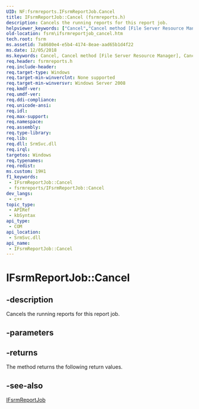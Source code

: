 ```yaml
---
UID: NF:fsrmreports.IFsrmReportJob.Cancel
title: IFsrmReportJob::Cancel (fsrmreports.h)
description: Cancels the running reports for this report job.
helpviewer_keywords: ["Cancel","Cancel method [File Server Resource Manager]","Cancel method [File Server Resource Manager]","IFsrmReportJob interface","IFsrmReportJob interface [File Server Resource Manager]","Cancel method","IFsrmReportJob.Cancel","IFsrmReportJob::Cancel","fs.ifsrmreportjob_cancel","fsrm.ifsrmreportjob_cancel","fsrmreports/IFsrmReportJob::Cancel"]
old-location: fsrm\ifsrmreportjob_cancel.htm
tech.root: fsrm
ms.assetid: 7a8680e4-e5b4-4174-8eae-aad65b1d4f22
ms.date: 12/05/2018
ms.keywords: Cancel, Cancel method [File Server Resource Manager], Cancel method [File Server Resource Manager],IFsrmReportJob interface, IFsrmReportJob interface [File Server Resource Manager],Cancel method, IFsrmReportJob.Cancel, IFsrmReportJob::Cancel, fs.ifsrmreportjob_cancel, fsrm.ifsrmreportjob_cancel, fsrmreports/IFsrmReportJob::Cancel
req.header: fsrmreports.h
req.include-header: 
req.target-type: Windows
req.target-min-winverclnt: None supported
req.target-min-winversvr: Windows Server 2008
req.kmdf-ver: 
req.umdf-ver: 
req.ddi-compliance: 
req.unicode-ansi: 
req.idl: 
req.max-support: 
req.namespace: 
req.assembly: 
req.type-library: 
req.lib: 
req.dll: SrmSvc.dll
req.irql: 
targetos: Windows
req.typenames: 
req.redist: 
ms.custom: 19H1
f1_keywords:
 - IFsrmReportJob::Cancel
 - fsrmreports/IFsrmReportJob::Cancel
dev_langs:
 - c++
topic_type:
 - APIRef
 - kbSyntax
api_type:
 - COM
api_location:
 - SrmSvc.dll
api_name:
 - IFsrmReportJob::Cancel
---
```


# IFsrmReportJob::Cancel


## -description

Cancels the running reports for this report job.

## -parameters

## -returns

The method returns the following return values.

## -see-also

<a href="/previous-versions/windows/desktop/api/fsrmreports/nn-fsrmreports-ifsrmreportjob">IFsrmReportJob</a>

